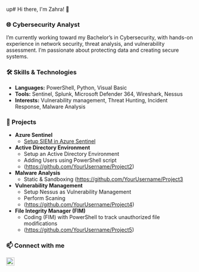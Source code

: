 up# Hi there, I'm Zahra! 👋

### 🌐 Cybersecurity Analyst
I’m currently working toward my Bachelor’s in Cybersecurity, with hands-on experience in network security, threat analysis, and vulnerability assessment. I’m passionate about protecting data and creating secure systems.

### 🛠 Skills & Technologies
  - **Languages:** PowerShell, Python, Visual Basic
  - **Tools:** Sentinel, Splunk, Microsoft Defender 364, Wireshark, Nessus
  - **Interests:** Vulnerability management, Threat Hunting, Incident Response, Malware Analysis

### 🔗 Projects
- <b>Azure Sentinel</b>
  - [Setup SIEM in Azure Sentinel](https://github.com/YourUsername/Project1)
- <b>Active Directory Environment</b>
  - Setup an Active Directory Environment
  - Adding Users using PowerShell script
  - (https://github.com/YourUsername/Project2)
- <b>Malware Analysis</b>
  - Static & Sandboxing (https://github.com/YourUsername/Project3
- <b>Vulnerability Management</b>
  - Setup Nessus as Vulnerability Management
  - Perform Scaning
  - (https://github.com/YourUsername/Project4)
- <b>File Integrity Manager (FIM)</b>
  - Coding (FIM) with PowerShell to track unauthorized file modifications 
  - (https://github.com/YourUsername/Project5)

### 📫 Connect with me

[<img align="left" alt="ZahraMac | LinkedIn" width="22px" src="https://cdn.jsdelivr.net/npm/simple-icons@v3/icons/linkedin.svg" />][linkedin]

[linkedin]: https://www.linkedin.com/in/fatima-zahra-machichi-b2819788
